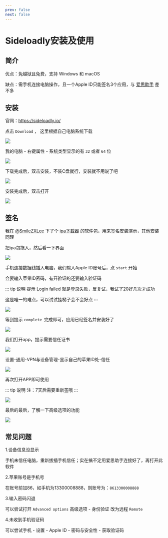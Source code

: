 ```yaml
---
prev: false
next: false
---
```


# Sideloadly安装及使用

## 简介

优点：免越狱且免费，支持 Windows 和 macOS

缺点：需手机连接电脑操作，且一个Apple ID只能签名3个应用，与 [爱思助手](https://www.i4.cn/) 差不多


## 安装


官网：https://sideloadly.io/

点击 `Download` ， 这里根据自己电脑系统下载

![](https://img.viptv.work/viptv/Sideloadly/Sideloadly-01.png)

我的电脑 - 右键属性 - 系统类型显示的有 `32` 或者 `64` 位

![](https://img.viptv.work/viptv/Sideloadly/Sideloadly-02.png)


下载完成后，双击安装，不装C盘就行，安装就不用说了吧

![](https://img.viptv.work/viptv/Sideloadly/Sideloadly-03.png)


安装完成后，双击打开

![](https://img.viptv.work/viptv/Sideloadly/Sideloadly-04.png)




## 签名


我在 [@SmileZXLee](https://github.com/SmileZXLee/IpaDownloadTool) 下了个 [ipa下载器](http://www.zxlee.cn/ipaDownloadTool/release/ipaDownloadTool-2.1.1.ipa) 的软件包，用来签名安装演示，其他安装同理

把ipa包拖入，然后看一下界面

![](https://img.viptv.work/viptv/Sideloadly/Sideloadly-05.png)


手机连接数据线插入电脑，我们输入Apple ID账号后，点 `start` 开始

会要输入苹果ID密码，有开验证的还要输入验证码

::: tip 说明
提示 Login failed 就是登录失败，反复试，我试了20好几次才成功

这是唯一的难点，可以试试挂梯子会不会好点
:::

![](https://img.viptv.work/viptv/Sideloadly/Sideloadly-06.png)

等到提示 `complete `完成即可，应用已经签名并安装好了

![](https://img.viptv.work/viptv/Sideloadly/Sideloadly-07.png)


我们打开app，提示需要信任证书

![](https://img.viptv.work/viptv/Sideloadly/Sideloadly-08.png)


设置-通用-VPN与设备管理-显示自己的苹果ID处-信任

![](https://img.viptv.work/viptv/Sideloadly/Sideloadly-09.png)

再次打开APP即可使用

::: tip 说明
注：7天后需要重新签哦
:::

![](https://img.viptv.work/viptv/Sideloadly/Sideloadly-10.png)


最后的最后，了解一下高级选项的功能


![](https://img.viptv.work/viptv/Sideloadly/Sideloadly-11.png)





## 常见问题


1.设备信息没显示

手机未信任电脑，重新拔插手机信任；实在搞不定用爱思助手连接好了，再打开此软件



2.苹果账号是手机号

在账号前加86，如手机为13300008888，则账号为：`8613300008888`



3.输入密码闪退

可以尝试打开 `Advanced options` 高级选项 - 身份验证 改为远程 `Remote`



4.未收到手机验证码

可以尝试手机 - 设置 - Apple ID - 密码与安全性 - 获取验证码



